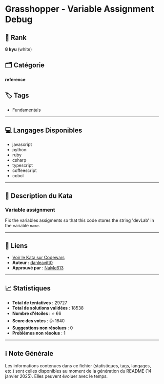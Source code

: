 # Grasshopper - Variable Assignment Debug

## 🏅 Rank
**8 kyu** (white)

## 🗂️ Catégorie
**reference**

## 🏷️ Tags
- Fundamentals

---

## 💻 Langages Disponibles
- javascript
- python
- ruby
- csharp
- typescript
- coffeescript
- cobol

---

## 📜 Description du Kata

### Variable assignment

Fix the variables assigments so that this code stores the string 'devLab' 
in the variable `name`.


---

## 🔗 Liens
- [Voir le Kata sur Codewars](https://www.codewars.com/kata/5612e743cab69fec6d000077)
- **Auteur** : [danleavitt0](https://www.codewars.com/users/danleavitt0)
- **Approuvé par** : [NaMe613](https://www.codewars.com/users/NaMe613)

---

## 📈 Statistiques
- **Total de tentatives** : 29727
- **Total de solutions validées** : 18538
- **Nombre d'étoiles** : ⭐ 66
- **Score des votes** : 👍 1640
- **Suggestions non résolues** : 0
- **Problèmes non résolus** : 1

---

## ℹ️ Note Générale
Les informations contenues dans ce fichier (statistiques, tags, langages, etc.) sont celles disponibles au moment de la génération du README (14 janvier 2025). Elles peuvent évoluer avec le temps.
